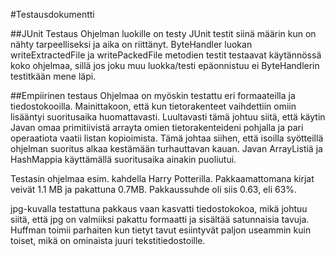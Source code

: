 #Testausdokumentti

##JUnit Testaus
Ohjelman luokille on testy JUnit testit siinä määrin kun on nähty tarpeelliseksi ja aika on riittänyt. ByteHandler luokan writeExtractedFile ja writePackedFile metodien testit testaavat käytännössä koko ohjelmaa, sillä jos joku muu luokka/testi epäonnistuu ei ByteHandlerin testitkään mene läpi.

##Empiirinen testaus
Ohjelmaa on myöskin testattu eri formaateilla ja tiedostokooilla. Mainittakoon, että kun tietorakenteet vaihdettiin omiin lisääntyi suoritusaika huomattavasti. Luultavasti tämä johtuu siitä, että käytin Javan omaa primitiivistä arrayta omien tietorakenteideni pohjalla ja pari operaatiota vaatii listan kopioimista. Tämä johtaa siihen, että isoilla syötteillä ohjelman suoritus alkaa kestämään turhauttavan kauan. Javan ArrayListiä ja HashMappia käyttämällä suoritusaika ainakin puoliutui.

Testasin ohjelmaa esim. kahdella Harry Potterilla. Pakkaamattomana kirjat veivät 1.1 MB ja pakattuna 0.7MB. Pakkaussuhde oli siis 0.63, eli 63%. 

jpg-kuvalla testattuna pakkaus vaan kasvatti tiedostokokoa, mikä johtuu siitä, että jpg on valmiiksi pakattu formaatti ja sisältää satunnaisia tavuja. Huffman toimii parhaiten kun tietyt tavut esiintyvät paljon useammin kuin toiset, mikä on ominaista juuri tekstitiedostoille.
